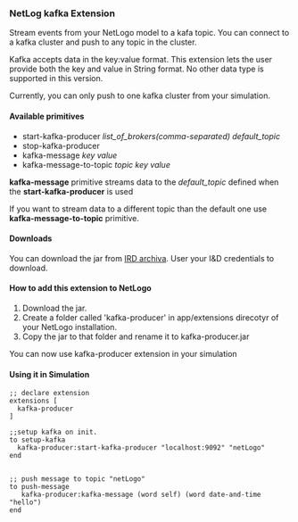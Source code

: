 ### NetLog kafka Extension

Stream events from your NetLogo model to a kafa topic. You can connect to a kafka cluster 
and push to any topic in the cluster.

Kafka accepts data in the key:value format. This extension lets the user provide
both the key and value in String format. No other data type is supported in this
version.

Currently, you can only push to one kafka cluster from your simulation.   

#### Available primitives

* start-kafka-producer *list_of_brokers(comma-separated)* *default_topic*
* stop-kafka-producer
* kafka-message *key* *value*
* kafka-message-to-topic *topic* *key* *value*

**kafka-message** primitive streams data to the *default_topic* defined when the 
**start-kafka-producer** is used

If you want to stream data to a different topic than the default one use 
**kafka-message-to-topic** primitive.

#### Downloads

You can download the jar from [IRD archiva](http://ird.mu-sigma.com/archiva/repository/internal/com/musigma/labs/kafka-netlogo/1.0/kafka-netlogo-1.0.jar).
User your I&D credentials to download.

#### How to add this extension to NetLogo

1. Download the jar.
2. Create a folder called 'kafka-producer' in app/extensions direcotyr of your
NetLogo installation.
3. Copy the jar to that folder and rename it to kafka-producer.jar

You can now use kafka-producer extension in your simulation

#### Using it in Simulation

```
;; declare extension
extensions [
  kafka-producer
]

;;setup kafka on init.
to setup-kafka
  kafka-producer:start-kafka-producer "localhost:9092" "netLogo"
end


;; push message to topic "netLogo"
to push-message
   kafka-producer:kafka-message (word self) (word date-and-time "hello")
end
```

  